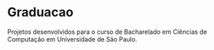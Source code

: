# Graduacao
Projetos desenvolvidos para o curso de Bacharelado em Ciências de Computação em Universidade de São Paulo.
